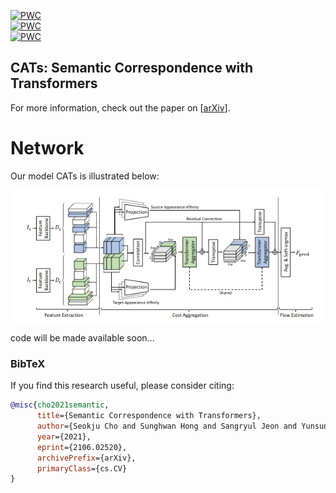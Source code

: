 [![PWC](https://img.shields.io/endpoint.svg?url=https://paperswithcode.com/badge/semantic-correspondence-with-transformers/semantic-correspondence-on-spair-71k)](https://paperswithcode.com/sota/semantic-correspondence-on-spair-71k?p=semantic-correspondence-with-transformers)<br>
[![PWC](https://img.shields.io/endpoint.svg?url=https://paperswithcode.com/badge/semantic-correspondence-with-transformers/semantic-correspondence-on-pf-pascal)](https://paperswithcode.com/sota/semantic-correspondence-on-pf-pascal?p=semantic-correspondence-with-transformers)<br>
[![PWC](https://img.shields.io/endpoint.svg?url=https://paperswithcode.com/badge/semantic-correspondence-with-transformers/semantic-correspondence-on-pf-willow)](https://paperswithcode.com/sota/semantic-correspondence-on-pf-willow?p=semantic-correspondence-with-transformers)

## CATs:  Semantic Correspondence  with Transformers
For more information, check out the paper on [[arXiv](https://arxiv.org/abs/2106.02520)].

# Network

Our model CATs is illustrated below:

![alt text](/images/ARCH.png)


code will be made available soon...

### BibTeX
If you find this research useful, please consider citing:
````BibTeX
@misc{cho2021semantic,
      title={Semantic Correspondence with Transformers}, 
      author={Seokju Cho and Sunghwan Hong and Sangryul Jeon and Yunsung Lee and Kwanghoon Sohn and Seungryong Kim},
      year={2021},
      eprint={2106.02520},
      archivePrefix={arXiv},
      primaryClass={cs.CV}
}
````
